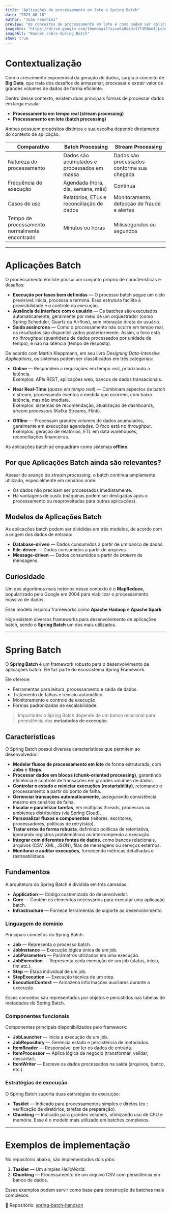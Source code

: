 ```yaml
---
title: "Aplicações de processamento em lote e Spring Batch"
date: "2025-08-18"
author: "João Fanchini"
preview: "Os conceitos de processamento em lote e como podem ser aplicados com o Spring Batch."
imageSrc: "https://drive.google.com/thumbnail?sz=w640&id=1YT3R8um1jLchnkJ-Mb7FAlwAC6DWiKN4"
imageAlt: "Banner sobre Spring Batch"
show: true
---
```


# Contextualização

Com o crescimento exponencial da geração de dados, surgiu o conceito de **Big Data**, que trata dos desafios de armazenar, processar e extrair valor de grandes volumes de dados de forma eficiente.

Dentro desse contexto, existem duas principais formas de processar dados em larga escala:

- **Processamento em tempo real (stream processing)**
- **Processamento em lote (batch processing)**

Ambas possuem propósitos distintos e sua escolha depende diretamente do contexto de aplicação.

| Comparativo                                   | Batch Processing                            | Stream Processing                           |
| --------------------------------------------- | ------------------------------------------- | ------------------------------------------- |
| Natureza do processamento                     | Dados são acumulados e processados em massa | Dados são processados conforme sua chegada  |
| Frequência de execução                        | Agendada (hora, dia, semana, mês)           | Contínua                                    |
| Casos de uso                                  | Relatórios, ETLs e reconciliação de dados   | Monitoramento, detecção de fraude e alertas |
| Tempo de processamento normalmente encontrado | Minutos ou horas                            | Milissegundos ou segundos                   |

---

# Aplicações Batch

O processamento em lote possui um conjunto próprio de características e desafios:

- **Execução por fases bem definidas** — O processo batch segue um ciclo previsível: inicia, processa e termina. Essa estrutura facilita a previsibilidade e o controle da execução.
- **Ausência de interface com o usuário** — Os batches são executados automaticamente, geralmente por meio de um orquestrador (como Spring Scheduler, Quartz ou Airflow), sem interação direta do usuário.
- **Saída assíncrona** — Como o processamento não ocorre em tempo real, os resultados são disponibilizados posteriormente. Assim, o foco está no _throughput_ (quantidade de dados processados por unidade de tempo), e não na latência (tempo de resposta).

De acordo com Martin Kleppmann, em seu livro _Designing Data-Intensive Applications_, os sistemas podem ser classificados em três categorias:

- **Online** — Respondem a requisições em tempo real, priorizando a latência.  
  Exemplos: APIs REST, aplicações web, bancos de dados transacionais.

- **Near Real-Time** (_quase em tempo real_) — Combinam aspectos de batch e stream, processando eventos à medida que ocorrem, com baixa latência, mas não imediata.  
  Exemplos: sistemas de recomendação, atualização de dashboards, _stream processors_ (Kafka Streams, Flink).

- **Offline** — Processam grandes volumes de dados acumulados, geralmente em execuções agendadas. O foco está no _throughput_.  
  Exemplos: geração de relatórios, ETL em data warehouses, reconciliações financeiras.

As aplicações batch se enquadram como sistemas **offline**.

## Por que Aplicações Batch ainda são relevantes?

Apesar do avanço do _stream processing_, o batch continua amplamente utilizado, especialmente em cenários onde:

- Os dados não precisam ser processados imediatamente.
- Há vantagens de custo (máquinas podem ser desligadas após o processamento ou reaproveitadas para outras aplicações).

## Modelos de Aplicações Batch

As aplicações batch podem ser divididas em três modelos, de acordo com a origem dos dados de entrada:

- **Database-driven** — Dados consumidos a partir de um banco de dados.
- **File-driven** — Dados consumidos a partir de arquivos.
- **Message-driven** — Dados consumidos a partir de _brokers_ de mensagens.

## Curiosidade

Um dos algoritmos mais notórios nesse contexto é o **MapReduce**, popularizado pelo Google em 2004 para viabilizar o processamento massivo de dados.

Esse modelo inspirou frameworks como **Apache Hadoop** e **Apache Spark**.

Hoje existem diversos frameworks para desenvolvimento de aplicações batch, sendo o **Spring Batch** um dos mais utilizados.

---

# Spring Batch

O **Spring Batch** é um framework robusto para o desenvolvimento de aplicações batch. Ele faz parte do ecossistema Spring Framework.

Ele oferece:

- Ferramentas para leitura, processamento e saída de dados.
- Tratamento de falhas e reinício automático.
- Monitoramento e controle de execução.
- Formas padronizadas de escalabilidade.

> Importante: o Spring Batch depende de um banco relacional para persistência dos **metadados de execução**.

## Características

O Spring Batch possui diversas características que permitem ao desenvolvedor:

- **Modelar fluxos de processamento em lote** de forma estruturada, com **Jobs** e **Steps**.
- **Processar dados em blocos (chunk-oriented processing)**, garantindo eficiência e controle de transações em grandes volumes de dados.
- **Controlar o estado e reiniciar execuções (restartability)**, retomando o processamento a partir do ponto de falha.
- **Gerenciar transações automaticamente**, assegurando consistência mesmo em cenários de falha.
- **Escalar e paralelizar tarefas**, em múltiplas threads, processos ou ambientes distribuídos (via Spring Cloud).
- **Personalizar fluxos e componentes** (leitores, escritores, processadores, políticas de retry/skip).
- **Tratar erros de forma robusta**, definindo políticas de retentativa, ignorando registros problemáticos ou interrompendo a execução.
- **Integrar com diferentes fontes de dados**, como bancos relacionais, arquivos (CSV, XML, JSON), filas de mensagens ou serviços externos.
- **Monitorar e auditar execuções**, fornecendo métricas detalhadas e rastreabilidade.

## Fundamentos

A arquitetura do Spring Batch é dividida em três camadas:

- **Application** — Código customizado do desenvolvedor.
- **Core** — Contém os elementos necessários para executar uma aplicação batch.
- **Infrastructure** — Fornece ferramentas de suporte ao desenvolvimento.

### Linguagem de domínio

Principais conceitos do Spring Batch:

- **Job** — Representa o processo batch.
- **JobInstance** — Execução lógica única de um job.
- **JobParameters** — Parâmetros utilizados em uma execução.
- **JobExecution** — Representa cada execução de um job (status, início, fim etc.).
- **Step** — Etapa individual de um job.
- **StepExecution** — Execução técnica de um step.
- **ExecutionContext** — Armazena informações auxiliares durante a execução.

Esses conceitos são representados por objetos e persistidos nas tabelas de metadados do Spring Batch.

### Componentes funcionais

Componentes principais disponibilizados pelo framework:

- **JobLauncher** — Inicia a execução de um job.
- **JobRepository** — Gerencia estado e persistência de metadados.
- **ItemReader** — Responsável por ler os dados de entrada.
- **ItemProcessor** — Aplica lógica de negócio (transformar, validar, descartar).
- **ItemWriter** — Escreve os dados processados na saída (arquivos, banco, etc.).

### Estratégias de execução

O Spring Batch suporta duas estratégias de execução:

- **Tasklet** — Indicado para processamentos simples e diretos (ex.: verificação de diretórios, tarefas de preparação).
- **Chunking** — Indicado para grandes volumes, otimizando uso de CPU e memória. Esse é o modelo mais utilizado em batches complexos.

---

# Exemplos de implementação

No repositório abaixo, são implementados dois _jobs_:

1. **Tasklet** — Um simples _HelloWorld_.
2. **Chunking** — Processamento de um arquivo CSV com persistência em banco de dados.

Esses exemplos podem servir como base para construção de batches mais complexos.

📂 Repositório: [spring-batch-handson](https://github.com/joaofanchini/spring-batch-handson)
